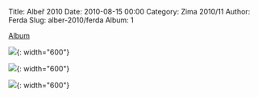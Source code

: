 Title: Albeř 2010
Date: 2010-08-15 00:00
Category: Zima 2010/11
Author: Ferda
Slug: alber-2010/ferda
Album: 1

[Album](https://get.google.com/albumarchive/105900061350214611526/album/AF1QipO_y5rfWQuENSZySgfu702RMGwxZ_27Gjqe54oa)

![]({static}/static/zima-2010-11/alba/img-9957.jpg){: width="600"}

![]({static}/static/zima-2010-11/alba/img-9981.jpg){: width="600"}

![]({static}/static/zima-2010-11/alba/img-9999.jpg){: width="600"}
